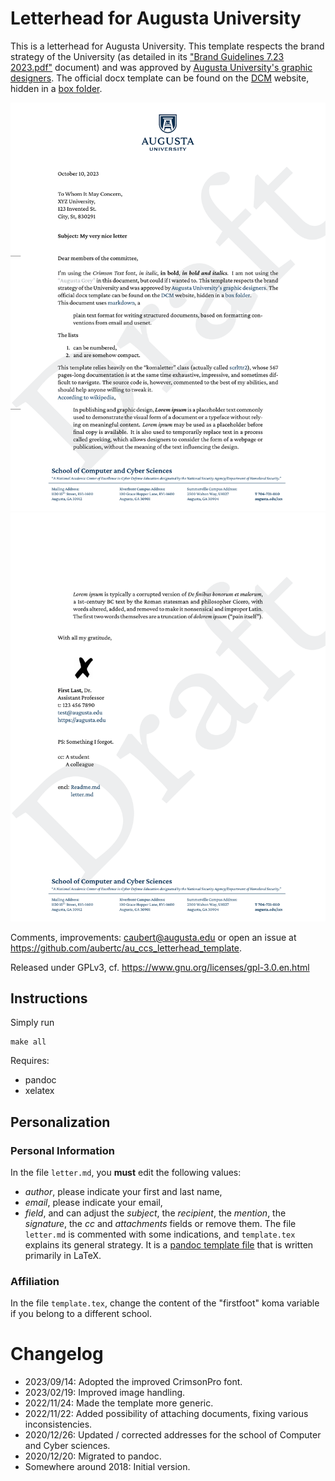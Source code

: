 # Letterhead for Augusta University

This is a letterhead for Augusta University.
This template respects the brand strategy of the University (as detailed in its ["Brand Guidelines 7.23 2023.pdf"](https://augustauniversity.app.box.com/s/qma2e8nar4ui6bgg43p5lh9qmnfg3e3o) document) and was approved by [Augusta University's graphic designers](https://brand.augusta.edu/).
The official docx template can be found on the [DCM](https://www.augusta.edu/dcm/marketing/) website, hidden in a [box folder](https://augustauniversity.app.box.com/v/brand-templates/file/777468597182).

!["Preview of the letterhead (page 1)"](preview-1.png)
!["Preview of the letterhead (page 2)"](preview-2.png)

Comments, improvements: <caubert@augusta.edu> or open an issue at <https://github.com/aubertc/au_ccs_letterhead_template>.

Released under GPLv3, cf. <https://www.gnu.org/licenses/gpl-3.0.en.html>

## Instructions

Simply run

    make all

Requires:

- pandoc
- xelatex

## Personalization

### Personal Information

In the file `letter.md`, you **must** edit the following values:

- _author_, please indicate your first and last name,
- _email_, please indicate your email,
- _field_, and can adjust the _subject_, the _recipient_, the _mention_, the _signature_, the _cc_ and _attachments_ fields or remove them.
The file `letter.md` is commented with some indications, and `template.tex` explains its general strategy. It is a [pandoc template file](https://pandoc.org/MANUAL.html#templates) that is written primarily in LaTeX.

<!--
author: First Last
email: test@augusta.edu
website: https://augusta.edu
phone: "123 456 7890"
subject: "My very nice letter"
opening: "Dear members of the committee,"
closing: "With all my gratitude,"
ps: "Something I forgot."
position: "Assistant Professor"
title: "Dr."
recipient: | 
  | To Whom It May Concern,
  | XYZ University,
  | 123 Invented St.
  | City, St, 830291
mention: "Draft" 
signature: "signature/sign.pdf"
cc: 
    - A student
    - A colleague
attachment:
    - Readme.md
    - letter.md
    -->
    
### Affiliation

In the file `template.tex`, change the content of the "firstfoot" koma variable if you belong to a different school.


# Changelog

- 2023/09/14: Adopted the improved CrimsonPro font.
- 2023/02/19: Improved image handling.
- 2022/11/24: Made the template more generic.
- 2022/11/22: Added possibility of attaching documents, fixing various inconsistencies.
- 2020/12/26: Updated / corrected addresses for the school of Computer and Cyber sciences.
- 2020/12/20: Migrated to pandoc.
- Somewhere around 2018: Initial version.
